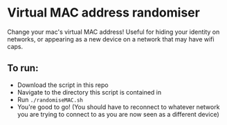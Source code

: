 # Virtual MAC address randomiser

Change your mac's virtual MAC address!
Useful for hiding your identity on networks, or appearing as a new device on a network that may have wifi caps.

## To run: 

- Download the script in this repo
- Navigate to the directory this script is contained in
- Run `./randomiseMAC.sh`
- You're good to go! (You should have to reconnect to whatever network you are trying to connect to as you are now seen as a different device)
